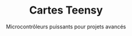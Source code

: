---
layout: documentation
hide_hero: false
hero_image: "image.png"
hero_darken: true
image: "image.png"
component_toc: true
doc_header: true
type: microcontroller
external_link: https://www.pjrc.com/teensy/

title: Cartes Teensy
subtitle: Microcontrôleurs puissants pour projets avancés

---